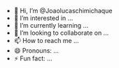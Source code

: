 - 👋 Hi, I’m @Joaolucaschimichaque
- 👀 I’m interested in ...
- 🌱 I’m currently learning ...
- 💞️ I’m looking to collaborate on ...
- 📫 How to reach me ...
- 😄 Pronouns: ...
- ⚡ Fun fact: ...

<!---
Joaolucaschimichaque/Joaolucaschimichaque is a ✨ special ✨ repository because its `README.md` (this file) appears on your GitHub profile.
You can click the Preview link to take a look at your changes.
--->

